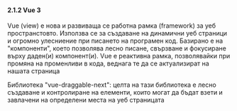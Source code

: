 #### 2.1.2 Vue 3

Vue (view) е нова и развиваща се работна рамка (framework) за уеб пространстовто. Използва се за създаване на динамични уеб страници и огромно улесниение при писането на програмен код. Базирано е на "компоненти", което позволява лесно писане, свързване и фокусиране върху даден(и) компонент(и). Vue е реактивна рамка, позволявайки при промяна на променливи в кода, веднага те да се актуализират на нашата страница

Библиотека "vue-draggable-next": целта на тази библиотека е лесно създаване и контролиране на елементи, които могат да бъдат взети и завлачени на определени места на уеб страницата
